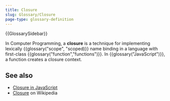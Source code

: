 ```yaml
---
title: Closure
slug: Glossary/Closure
page-type: glossary-definition
---
```


{{GlossarySidebar}}

In Computer Programming, a **closure** is a technique for implementing lexically {{glossary("scope", "scoped)}} name binding in a language with first-class {{glossary("function","functions")}}. In {{glossary("JavaScript")}}, a function creates a closure context.

## See also

- [Closure in JavaScript](/en-US/docs/Web/JavaScript/Closures)
- [Closure](https://en.wikipedia.org/wiki/Closure_%28computer_programming%29) on Wikipedia

